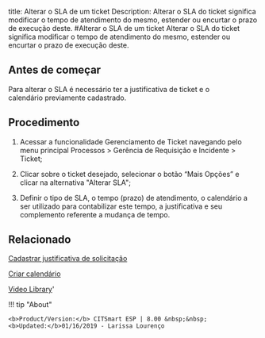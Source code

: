 title:  Alterar o SLA de um ticket 
Description: Alterar o SLA do ticket significa modificar o tempo de atendimento do mesmo, estender ou encurtar o prazo de execução deste. 
#Alterar o SLA de um ticket
Alterar o SLA do ticket significa modificar o tempo de atendimento do mesmo, estender ou encurtar o prazo de execução deste.

Antes de começar
----------------

Para alterar o SLA é necessário ter a justificativa de ticket e o
calendário previamente cadastrado.

Procedimento
------------

1.  Acessar a funcionalidade Gerenciamento de Ticket navegando pelo menu
    principal Processos \> Gerência de Requisição e Incidente \> Ticket;

2.  Clicar sobre o ticket desejado, selecionar o botão “Mais Opções” e clicar na
    alternativa "Alterar SLA";

3.  Definir o tipo de SLA, o tempo (prazo) de atendimento, o calendário a ser
    utilizado para contabilizar este tempo, a justificativa e seu
    complemento referente a mudança de tempo.

Relacionado
-----------

[Cadastrar justificativa de solicitação](/pt-br/citsmart-esp-8/processes/portfolio-and-catalog/configuration/register-request-justification.html)

[Criar calendário](/pt-br/citsmart-esp-8/platform-administration/time/create-calendar.html)

<i class='fa fa-youtube-play  fa-2x' style='color:#97ce17;vertical-align: middle;'> </i> [Video Library](https://www.youtube.com/playlist?list=PLB5qK2uzf2ROn4Xs6UdH84Ujzta2iJ6Ei)'

!!! tip "About"

    <b>Product/Version:</b> CITSmart ESP | 8.00 &nbsp;&nbsp;
    <b>Updated:</b>01/16/2019 - Larissa Lourenço
